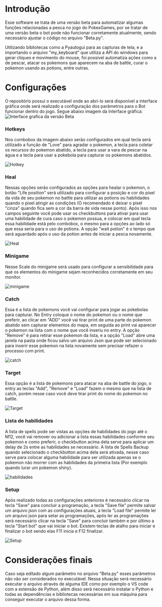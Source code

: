 # Introdução
Esse software se trata de uma versão beta para automatizar algumas funções relacionadas a pesca no jogo do PokexGames, por se tratar de uma versão beta o bot pode não funcionar corretamente atualmente, sendo necessário ajustar o código no arquivo "Beta.py".

Utilizando bibliotecas como a Pyautogui para as capturas de tela, e a importando o arquivo "my_keyboard" que utiliza a API do windows para gerar cliques e movimento do mouse, foi possível automatiza ações como a de pescar, atacar os pokemons que aparecem na aba de battle, curar o pokemon usando as potions, entre outras.

# Configurações
O repositório possui o executável onde ao abri-lo será disponível a interface gráfica onde será realizado a configuração dos parâmetros para o Bot funcionar dentro do jogo. Segue abaixo imagem da Interface gráfica:
![Interface grafica da versão Beta](https://i.postimg.cc/g0Gw5Tm6/Captura-de-tela-2024-12-10-132148.png)

### Hotkeys
Nos combobox da imagem abaixo serão configurados em qual tecla será utilizado a função de "Love" para agradar o pokemon, a tecla para coletar os recursos do pokemon abatido, a tecla para usar a vara de pescar na água e a tecla para usar a pokebola para capturar os pokemons abatidos.

![Hotkey](https://i.postimg.cc/jj9hbT5F/Hotkeys.png)

### Heal
Nessas opções serão configurados as opções para healar o pokemon, o botão "Life position" será utilizado para configurar a posição e cor do pixel da vida de seu pokemon no battle para utilizar as potions ou habilidades quando o pixel atingir as condições (O recomendado é deixar o pixel "cinza" quando fica sem a cor da barra de vida nesse ponto). Após isso nos campos seguinte você pode usar os checkbuttons para ativar para usar uma habilidade de cura caso o pokemon possua, e colocar em qual tecla essa habilidade está pelo combobox, o mesmo para a opções ao lado só que essa seria para o uso de potions. A opção "wait potion" é o tempo que será aguardado após o uso da potion antes de iniciar a pesca novamente.

![Heal](https://i.postimg.cc/PJsPDgS5/Life.png)


### Minigame
Nesse Scale do minigame será usado para configurar a sensibilidade para que os elementos do minigame sejam reconhecidos corretamente em seu monitor.

![minigame](https://i.postimg.cc/VLFp3jQ7/minigame.png)

### Catch
Essa é a lista de pokemons você vai configurar para jogar as pokebolas para capturar. No Entry coloque o nome do pokemon ou o nome que preferir, ao clicar em "ADD" você vai tirar print de uma parte do pokemon abatido sem capturar elementos do mapa, em seguida ao print vai aparecer o pokemon na lista com o nome que você inseriu no entry. A opção "Remove" é para retirar esse pokemon da lista, e a opção "Load" abre uma janela na pasta onde ficou salvo um arquivo Json que pode ser selecionado para inserir esse pokemon na lista novamente sem precisar refazer o processo com print.

![catch](https://i.postimg.cc/cCLw6yCt/catch.png)

### Target
Essa opção é a lista de pokemons para atacar na aba de battle do jogo, o entry as teclas "Add", "Remove" e "Load" fazem o mesmo que na lista de catch, porém nesse caso você deve tirar print do nome do pokemon no battle.

![Target](https://i.postimg.cc/rwx0VFjY/target.png)

### Lista de habilidades
A lista de spells pode ser vistas as opções de habilidades do jogo até o M12, você vai remover ou adicionar a lista essas habilidades conforme seu pokemon e como preferir, o checkbutton acima dela serve para aplicar um delay de 2s entre as habilidades se necessário. A lista de Spells Backup quando selecionado o checkbutton acima dela será ativada, nesse caso serve para colocar alguma habilidade para ser utilizada apenas se o pokemon não morrer com as habilidades da primeira lista (Por exemplo quando lurar um pokemon shiny).

![habilidades](https://i.postimg.cc/s20vKQgx/habilidades.png)

### Setup
Após realizado todas as configurações anteriores é necessário clicar na tecla "Save" para concluir a programação, a tecla "Save file" permite salvar um arquivo json com as configurações atuais, a tecla "Load file" permite ler um arquivo json para setar as programações, após ler as programações será necessário clicar na tecla "Save" para concluir também e por último a tecla "Start bot" que vai iniciar o bot. Existem teclas de atalho para iniciar e finalizar o bot sendo elas F11 inicia e F12 finalizar.

![Setup](https://i.postimg.cc/9fSQZ6Lq/Play.png)

# Considerações finais
Caso seja editado algum parâmetro no arquivo "Beta.py" esses parâmetros não vão ser considerados no executável. Nessa situação será necessário executar o arquivo através de alguma IDE como por exemplo o VS code com a extensão de Python, além disso será necessário instalar o Python e todas as dependências e bibliotecas necessárias em sua máquina para conseguir executar o arquivo dessa forma.
